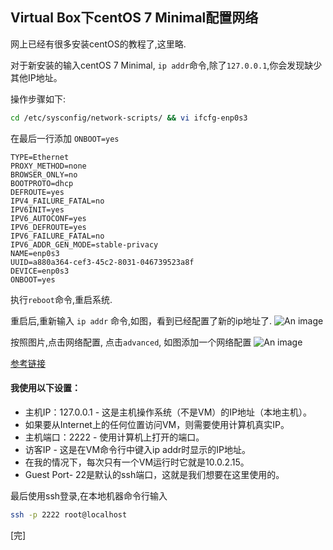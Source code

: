 ## Virtual Box下centOS 7 Minimal配置网络

网上已经有很多安装centOS的教程了,这里略.

对于新安装的输入centOS 7 Minimal, `ip addr`命令,除了`127.0.0.1`,你会发现缺少其他IP地址。

操作步骤如下:
```bash
cd /etc/sysconfig/network-scripts/ && vi ifcfg-enp0s3
```

在最后一行添加 `ONBOOT=yes`

``` 15
TYPE=Ethernet
PROXY_METHOD=none
BROWSER_ONLY=no
BOOTPROTO=dhcp
DEFROUTE=yes
IPV4_FAILURE_FATAL=no
IPV6INIT=yes
IPV6_AUTOCONF=yes
IPV6_DEFROUTE=yes
IPV6_FAILURE_FATAL=no
IPV6_ADDR_GEN_MODE=stable-privacy
NAME=enp0s3
UUID=a880a364-cef3-45c2-8031-046739523a8f
DEVICE=enp0s3
ONBOOT=yes
```

执行`reboot`命令,重启系统.

重启后,重新输入 `ip addr` 命令,如图，看到已经配置了新的ip地址了.
![An image](http://www.jeramysingleton.com/content/images/2015/09/select_network_settings-1.png)

按照图片,点击网络配置, 点击`advanced`, 如图添加一个网络配置 
![An image](http://www.jeramysingleton.com/content/images/2015/09/port_forwarding.png)

[参考链接](http://www.jeramysingleton.com/install-centos-7-minimal-in-virtualbox/)

#### 我使用以下设置：

* 主机IP：127.0.0.1  - 这是主机操作系统（不是VM）的IP地址（本地主机）。
* 如果要从Internet上的任何位置访问VM，则需要使用计算机真实IP。
* 主机端口：2222  - 使用计算机上打开的端口。
* 访客IP  - 这是在VM命令行中键入ip addr时显示的IP地址。 
* 在我的情况下，每次只有一个VM运行时它就是10.0.2.15。
* Guest Port-  22是默认的ssh端口，这就是我们想要在这里使用的。

最后使用ssh登录,在本地机器命令行输入
```bash
ssh -p 2222 root@localhost
```

[完]

